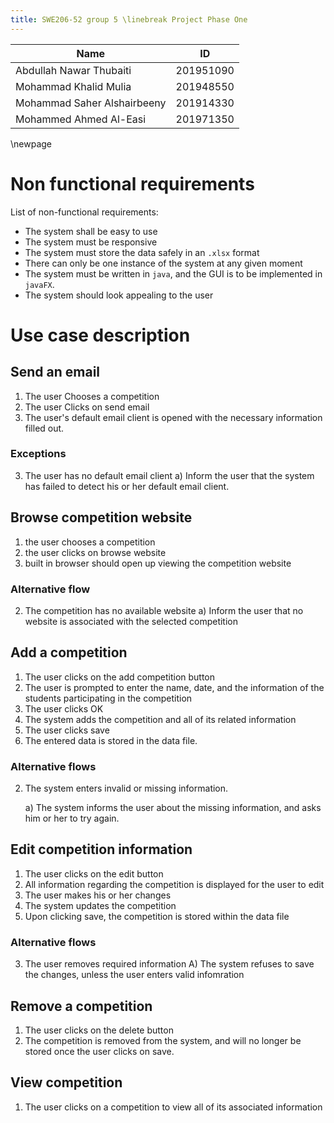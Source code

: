 ```yaml
---
title: SWE206-52 group 5 \linebreak Project Phase One
---
```


| Name                       | ID       |
|----------------------------|:--------:|
|Abdullah Nawar Thubaiti     | 201951090|
|Mohammad Khalid Mulia       | 201948550|
|Mohammad Saher Alshairbeeny | 201914330|
|Mohammed Ahmed Al-Easi      | 201971350|

\newpage


# Non functional requirements

List of non-functional requirements:

- The system shall be easy to use
- The system must be responsive
- The system must store the data safely in an `.xlsx` format
- There can only be one instance of the system at any given moment
- The system must be written in `java`, and the GUI is to be implemented in
  `javaFX`.
- The system should look appealing to the user

# Use case description

## Send an email

1. The user Chooses a competition
2. The user Clicks on send email
3. The user's default email client is opened with the necessary information
filled out.

### Exceptions

3. The user has no default email client
    a) Inform the user that the system has failed to detect his or her default
    email client.

## Browse competition website

1. the user chooses a competition 
2. the user clicks on browse website
3. built in browser should open up viewing the competition website

### Alternative flow

2. The competition has no available website
    a) Inform the user that no website is associated with the selected
    competition


## Add a competition

1. The user clicks on the add competition button
2. The user is prompted to enter the name, date, and the information of the
   students participating in the competition
3. The user clicks OK
4. The system adds the competition and all of its related information 
5. The user clicks save
6. The entered data is stored in the data file.

### Alternative flows

2. The system enters invalid or missing information.

    a) The system informs the user about the missing information, and asks him or
      her to try again.

## Edit competition information

1. The user clicks on the edit button
2. All information regarding the competition is displayed for the user to edit
3. The user makes his or her changes
4. The system updates the competition
5. Upon clicking save, the competition is stored within the data file

### Alternative flows

3. The user removes required information
    A) The system refuses to save the changes, unless the user enters valid
    infomration

## Remove a competition

1. The user clicks on the delete button
2. The competition is removed from the system, and will no longer be stored once
   the user clicks on save.

## View competition

1. The user clicks on a competition to view all of its associated information
